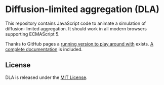 Diffusion-limited aggregation (DLA)
===================================

This repository contains JavaScript code to animate a simulation of
diffusion-limited aggregation. It should work in all modern browsers
supporting ECMAScript 5.

Thanks to GitHub pages a
[running version to play around with](http://malteschmitz.github.com/dla)
exists.
[A complete documentation](http://malteschmitz.github.com/dla/doc)
is included. 

License
-------

DLA is released under the
[MIT License](http://www.opensource.org/licenses/MIT).
